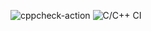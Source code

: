 ![cppcheck-action](https://github.com/99003181/applied_sdlc/workflows/cppcheck-action/badge.svg)
![C/C++ CI](https://github.com/99003181/applied_sdlc/workflows/C/C++%20CI/badge.svg)

